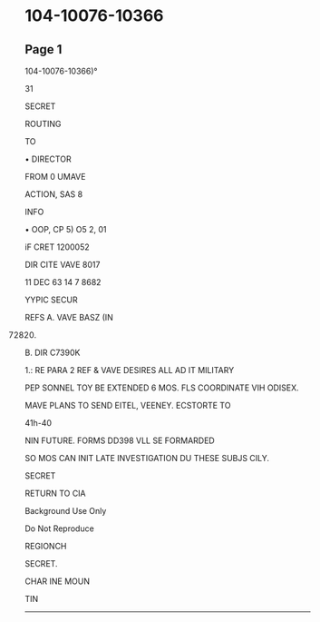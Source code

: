 # 104-10076-10366

## Page 1

104-10076-10366)°

31

SECRET

ROUTING

TO

• DIRECTOR

FROM 0 UMAVE

ACTION, SAS 8

INFO

• OOP, CP 5) O5 2, 01

iF CRET 1200052

DIR CITE VAVE 8017

11 DEC 63 14 7 8682

YYPIC SECUR

REFS A. VAVE BASZ (IN

72820)

B. DIR C7390K

1.: RE PARA 2 REF & VAVE DESIRES ALL AD IT MILITARY

PEP SONNEL TOY BE EXTENDED 6 MOS. FLS COORDINATE VIH ODISEX.

MAVE PLANS TO SEND EITEL, VEENEY. ECSTORTE TO

41h-40

NIN FUTURE. FORMS DD398 VLL SE FORMARDED

SO MOS CAN INIT LATE INVESTIGATION DU THESE SUBJS CILY.

SECRET

RETURN TO CIA

Background Use Only

Do Not Reproduce

REGIONCH

SECRET.

CHAR INE MOUN

TIN

---

